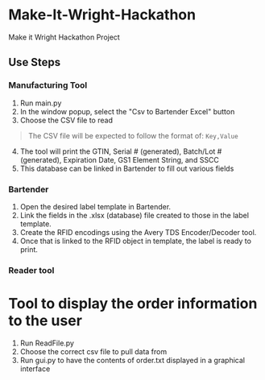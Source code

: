 # Make-It-Wright-Hackathon
Make it Wright Hackathon Project

## Use Steps
### Manufacturing Tool
1. Run main.py
2. In the window popup, select the "Csv to Bartender Excel" button
3. Choose the CSV file to read
> The CSV file will be expected to follow the format of:
```Key,Value```

4. The tool will print the GTIN, Serial # (generated), Batch/Lot # (generated), Expiration Date, GS1 Element String, and SSCC
5. This database can be linked in Bartender to fill out various fields

### Bartender
1. Open the desired label template in Bartender.
2. Link the fields in the .xlsx (database) file created to those in the label template.
3. Create the RFID encodings using the Avery TDS Encoder/Decoder tool.
4. Once that is linked to the RFID object in template, the label is ready to print.

### Reader tool
# Tool to display the order information to the user
1. Run ReadFile.py
2. Choose the correct csv file to pull data from
3. Run gui.py to have the contents of order.txt displayed in a graphical interface
